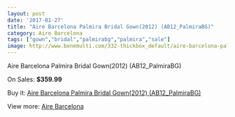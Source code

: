```yaml
---
layout: post
date: '2017-01-27'
title: "Aire Barcelona Palmira Bridal Gown(2012) (AB12_PalmiraBG)"
category: Aire Barcelona
tags: ["gown","bridal","palmirabg","palmira","sale"]
image: http://www.benemulti.com/332-thickbox_default/aire-barcelona-palmira-bridal-gown2012-ab12palmirabg.jpg
---
```

Aire Barcelona Palmira Bridal Gown(2012) (AB12_PalmiraBG)

On Sales: **$359.99**
<a href="https://www.benemulti.com/en/aire-barcelona/137-aire-barcelona-palmira-bridal-gown2012-ab12palmirabg.html"><amp-img layout="responsive" width="600" height="600" src="//www.benemulti.com/332-thickbox_default/aire-barcelona-palmira-bridal-gown2012-ab12palmirabg.jpg" alt="Aire Barcelona Palmira Bridal Gown(2012) (AB12_PalmiraBG) 0" /></a>
<a href="https://www.benemulti.com/en/aire-barcelona/137-aire-barcelona-palmira-bridal-gown2012-ab12palmirabg.html"><amp-img layout="responsive" width="600" height="600" src="//www.benemulti.com/334-thickbox_default/aire-barcelona-palmira-bridal-gown2012-ab12palmirabg.jpg" alt="Aire Barcelona Palmira Bridal Gown(2012) (AB12_PalmiraBG) 1" /></a>
<a href="https://www.benemulti.com/en/aire-barcelona/137-aire-barcelona-palmira-bridal-gown2012-ab12palmirabg.html"><amp-img layout="responsive" width="600" height="600" src="//www.benemulti.com/333-thickbox_default/aire-barcelona-palmira-bridal-gown2012-ab12palmirabg.jpg" alt="Aire Barcelona Palmira Bridal Gown(2012) (AB12_PalmiraBG) 2" /></a>

Buy it: [Aire Barcelona Palmira Bridal Gown(2012) (AB12_PalmiraBG)](https://www.benemulti.com/en/aire-barcelona/137-aire-barcelona-palmira-bridal-gown2012-ab12palmirabg.html "Aire Barcelona Palmira Bridal Gown(2012) (AB12_PalmiraBG)")

View more: [Aire Barcelona](https://www.benemulti.com/en/3-aire-barcelona "Aire Barcelona")